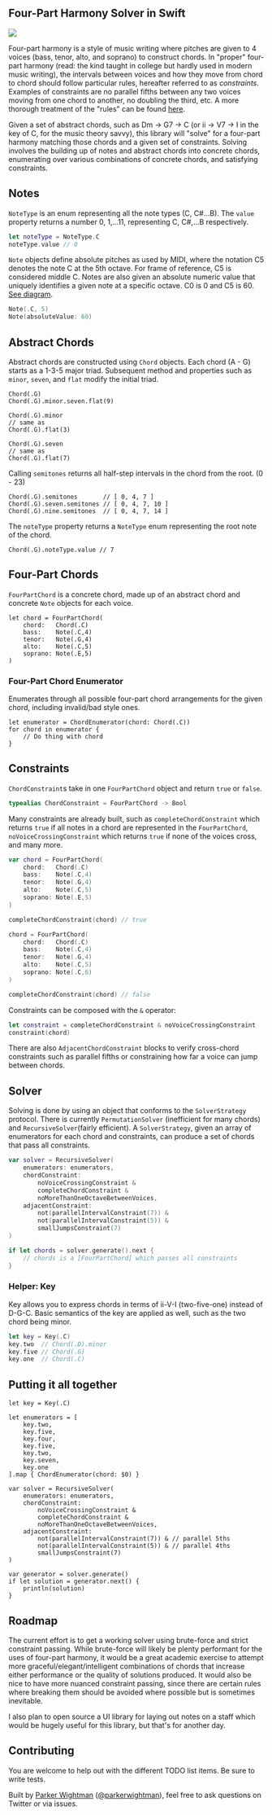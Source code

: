 ## Four-Part Harmony Solver in Swift

![](http://d.pr/i/gAmK/gpO0xwg6+)

Four-part harmony is a style of music writing where pitches are given to 4 voices (bass, tenor, alto, and soprano) to construct chords. In "proper" four-part harmony (read: the kind taught in college but hardly used in modern music writing), the intervals between voices and how they move from chord to chord should follow particular rules, hereafter referred to as *constraints*. Examples of constraints are no parallel fifths between any two voices moving from one chord to another, no doubling the third, etc. A more thorough treatment of the "rules" can be found [here](http://d.pr/f/6ad9/5k6SrIi8+).

Given a set of abstract chords, such as Dm -> G7 -> C (or ii -> V7 -> I in the key of C, for the music theory savvy), this library will "solve" for a four-part harmony matching those chords and a given set of constraints. Solving involves the building up of notes and abstract chords into concrete chords, enumerating over various combinations of concrete chords, and satisfying constraints.

## Notes

`NoteType` is an enum representing all the note types (C, C#...B). The `value` property returns
a number 0, 1,...11, representing C, C#,...B respectively.

```swift
let noteType = NoteType.C
noteType.value // 0
```

`Note` objects define absolute pitches as used by MIDI, where the notation C5 denotes the note C at the 5th octave. For frame of reference, C5 is considered middle C. Notes are also given an absolute numeric value that uniquely identifies a given note at a specific octave. C0 is 0 and C5 is 60. [See diagram](http://www.midimountain.com/midi/midi_note_numbers.html).

```swift
Note(.C, 5)
Note(absoluteValue: 60)
```

## Abstract Chords

Abstract chords are constructed using `Chord` objects. Each chord (A - G) starts as a 1-3-5 major triad. Subsequent method and properties such as `minor`, `seven`, and `flat` modify the initial triad.

```objc
Chord(.G)
Chord(.G).minor.seven.flat(9)

Chord(.G).minor
// same as
Chord(.G).flat(3)

Chord(.G).seven
// same as
Chord(.G).flat(7)
```

Calling `semitones` returns all half-step intervals in the chord from the root. (0 - 23)

```objc
Chord(.G).semitones       // [ 0, 4, 7 ]
Chord(.G).seven.semitones // [ 0, 4, 7, 10 ]
Chord(.G).nine.semitones  // [ 0, 4, 7, 14 ]
```

The `noteType` property returns a `NoteType` enum representing the root note of the chord.

```objc
Chord(.G).noteType.value // 7
```

## Four-Part Chords

`FourPartChord` is a concrete chord, made up of an abstract chord and concrete
`Note` objects for each voice.

```objc
let chord = FourPartChord(
    chord:   Chord(.C)
    bass:    Note(.C,4)
    tenor:   Note(.G,4)
    alto:    Note(.C,5)
    soprano: Note(.E,5)
)
```

### Four-Part Chord Enumerator

Enumerates through all possible four-part chord arrangements for the given chord, including invalid/bad style ones.

```objc
let enumerator = ChordEnumerator(chord: Chord(.C))
for chord in enumerator {
    // Do thing with chord
}
```

## Constraints

`ChordConstraint`s take in one `FourPartChord` object and return `true` or `false`.

```swift
typealias ChordConstraint = FourPartChord -> Bool
```

Many constraints are already built, such as `completeChordConstraint` which returns
`true` if all notes in a chord are represented in the `FourPartChord`, `noVoiceCrossingConstraint`
which returns `true` if none of the voices cross, and many more.

```swift
var chord = FourPartChord(
    chord:   Chord(.C)
    bass:    Note(.C,4)
    tenor:   Note(.G,4)
    alto:    Note(.C,5)
    soprano: Note(.E,5)
)

completeChordConstraint(chord) // true

chord = FourPartChord(
    chord:   Chord(.C)
    bass:    Note(.C,4)
    tenor:   Note(.G,4)
    alto:    Note(.C,5)
    soprano: Note(.C,6)
)

completeChordConstraint(chord) // false
```

Constraints can be composed with the `&` operator:

```swift
let constraint = completeChordConstraint & noVoiceCrossingConstraint
constraint(chord)
```

There are also `AdjacentChordConstraint` blocks to verify cross-chord constraints
such as parallel fifths or constraining how far a voice can jump between chords.

## Solver

Solving is done by using an object that conforms to the `SolverStrategy` protocol. There is
currently `PermutationSolver` (inefficient for many chords) and `RecursiveSolver`(fairly
efficient). A `SolverStrategy`, given an array of enumerators for each chord and
constraints, can produce a set of chords that pass all constraints.

```swift
var solver = RecursiveSolver(
    enumerators: enumerators,
    chordConstraint:
        noVoiceCrossingConstraint &
        completeChordConstraint &
        noMoreThanOneOctaveBetweenVoices,
    adjacentConstraint:
        not(parallelIntervalConstraint(7)) &
        not(parallelIntervalConstraint(5)) &
        smallJumpsConstraint(7)
)

if let chords = solver.generate().next {
    // chords is a [FourPartChord] which passes all constraints
}
```

### Helper: Key

Key allows you to express chords in terms of ii-V-I (two-five-one) instead of D-G-C. Basic semantics of the key are applied as well, such as the two chord being minor.

```swift
let key = Key(.C)
key.two  // Chord(.D).minor
key.five // Chord(.G)
key.one  // Chord(.C)
```


## Putting it all together

```
let key = Key(.C)

let enumerators = [
    key.two,
    key.five,
    key.four,
    key.five,
    key.two,
    key.seven,
    key.one
].map { ChordEnumerator(chord: $0) }

var solver = RecursiveSolver(
    enumerators: enumerators,
    chordConstraint:
        noVoiceCrossingConstraint &
        completeChordConstraint &
        noMoreThanOneOctaveBetweenVoices,
    adjacentConstraint:
        not(parallelIntervalConstraint(7)) & // parallel 5ths
        not(parallelIntervalConstraint(5)) & // parallel 4ths
        smallJumpsConstraint(7)
)

var generator = solver.generate()
if let solution = generator.next() {
    println(solution)
}
```

## Roadmap

The current effort is to get a working solver using brute-force and strict constraint passing. While brute-force will likely be plenty performant for the uses of four-part harmony, it would be a great academic exercise to attempt more graceful/elegant/intelligent combinations of chords that increase either performance or the quality of solutions produced. It would also be nice to have more nuanced constraint passing, since there are certain rules where breaking them should be avoided where possible but is sometimes inevitable.

I also plan to open source a UI library for laying out notes on a staff which would be hugely useful for this library, but that's for another day.

## Contributing

You are welcome to help out with the different TODO list items. Be sure to write tests.

Built by [Parker Wightman](https://github.com/pwightman) ([@parkerwightman](https://twitter.com/parkerwightman)), feel free to ask questions on Twitter or via issues.
